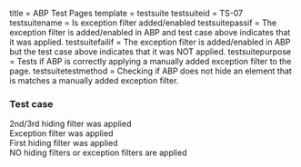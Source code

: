 title = ABP Test Pages
template = testsuite
testsuiteid = TS-07
testsuitename = Is exception filter added/enabled
testsuitepassif = The exception filter is added/enabled in ABP and test case above indicates that it was applied.
testsuitefailif = The exception filter is added/enabled in ABP but the test case above indicates that it was NOT applied.
testsuitepurpose = Tests if ABP is correctly applying a manually added exception filter to the page.
testsuitetestmethod = Checking if ABP does not hide an element that is matches a manually added exception filter.
 
<h3>Test case</h3>
<div class="abp-testsuite-testcase">
<div class="abp-testsuite-testcase-inner">
  <div class="abp-testsuite-fail">
    2nd/3rd hiding filter was applied
  </div>
  <div class="abp-testsuite-pass abp-test-hiding-filter">
    Exception filter was applied 
  </div>
  <div class="abp-testsuite-fail abp-test-hiding-filter-2">
    First hiding filter was applied
  </div>
  <div class="abp-testsuite-fail abp-test-hiding-filter-top">
    NO hiding filters or exception filters are applied
  </div>
</div>
</div>